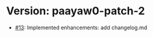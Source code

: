 # Version: paayaw0-patch-2

* [#13](https://github.com/paayaw0/iRecruiter/pull/13): Implemented enhancements: add changelog.md
